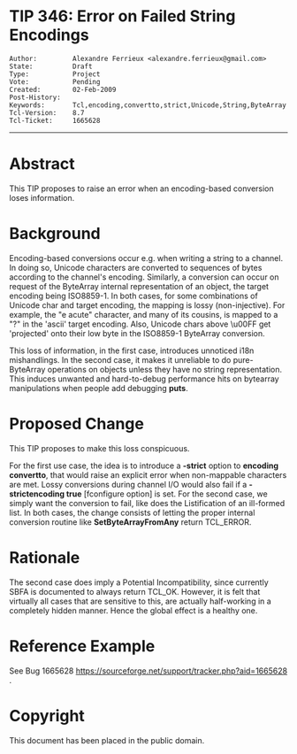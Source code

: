 # TIP 346: Error on Failed String Encodings
	Author:         Alexandre Ferrieux <alexandre.ferrieux@gmail.com>
	State:          Draft
	Type:           Project
	Vote:           Pending
	Created:        02-Feb-2009
	Post-History:   
	Keywords:       Tcl,encoding,convertto,strict,Unicode,String,ByteArray
	Tcl-Version:    8.7
	Tcl-Ticket:     1665628
-----

# Abstract

This TIP proposes to raise an error when an encoding-based conversion
loses information.

# Background

Encoding-based conversions occur e.g. when writing a string to a
channel. In doing so, Unicode characters are converted to sequences of bytes
according to the channel's encoding. Similarly, a conversion can occur
on request of the ByteArray internal representation of an object, the target
encoding being ISO8859-1. In both cases, for some
combinations of Unicode char and target encoding, the mapping is lossy
\(non-injective\). For example, the "e acute" character, and many of its
cousins, is mapped to a "?" in the 'ascii' target encoding. Also, Unicode chars above \\u00FF get 'projected' onto their low byte in the ISO8859-1 ByteArray conversion.

This loss of information, in the first case, introduces unnoticed i18n
mishandlings. In the second case, it makes it unreliable to do pure-ByteArray
operations on objects unless they have no string representation. This induces
unwanted and hard-to-debug performance hits on bytearray manipulations when
people add debugging **puts**.

# Proposed Change

This TIP proposes to make this loss conspicuous.

For the first use case, the idea is to introduce a **-strict** option to
**encoding convertto**, that would raise an explicit error when non-mappable
characters are met. Lossy conversions during channel I/O would also fail if a **-strictencoding true** [fconfigure option] is set.
  For the second case, we simply want the conversion to
fail, like does the Listification of an ill-formed list. In both cases, the
change consists of letting the proper internal conversion routine like **SetByteArrayFromAny** return TCL\_ERROR.

# Rationale

The second case does imply a Potential Incompatibility, since currently SBFA is documented to always return TCL\_OK. However, it is felt
that virtually all cases that are sensitive to this, are actually half-working
in a completely hidden manner. Hence the global effect is a healthy one.

# Reference Example

See Bug 1665628 <https://sourceforge.net/support/tracker.php?aid=1665628> .

# Copyright

This document has been placed in the public domain.

